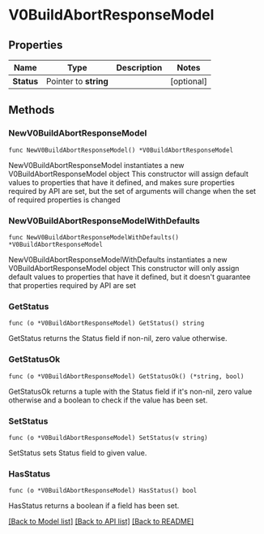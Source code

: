 # V0BuildAbortResponseModel

## Properties

Name | Type | Description | Notes
------------ | ------------- | ------------- | -------------
**Status** | Pointer to **string** |  | [optional] 

## Methods

### NewV0BuildAbortResponseModel

`func NewV0BuildAbortResponseModel() *V0BuildAbortResponseModel`

NewV0BuildAbortResponseModel instantiates a new V0BuildAbortResponseModel object
This constructor will assign default values to properties that have it defined,
and makes sure properties required by API are set, but the set of arguments
will change when the set of required properties is changed

### NewV0BuildAbortResponseModelWithDefaults

`func NewV0BuildAbortResponseModelWithDefaults() *V0BuildAbortResponseModel`

NewV0BuildAbortResponseModelWithDefaults instantiates a new V0BuildAbortResponseModel object
This constructor will only assign default values to properties that have it defined,
but it doesn't guarantee that properties required by API are set

### GetStatus

`func (o *V0BuildAbortResponseModel) GetStatus() string`

GetStatus returns the Status field if non-nil, zero value otherwise.

### GetStatusOk

`func (o *V0BuildAbortResponseModel) GetStatusOk() (*string, bool)`

GetStatusOk returns a tuple with the Status field if it's non-nil, zero value otherwise
and a boolean to check if the value has been set.

### SetStatus

`func (o *V0BuildAbortResponseModel) SetStatus(v string)`

SetStatus sets Status field to given value.

### HasStatus

`func (o *V0BuildAbortResponseModel) HasStatus() bool`

HasStatus returns a boolean if a field has been set.


[[Back to Model list]](../README.md#documentation-for-models) [[Back to API list]](../README.md#documentation-for-api-endpoints) [[Back to README]](../README.md)


